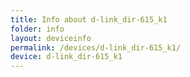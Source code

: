 ```yaml
---
title: Info about d-link_dir-615_k1
folder: info
layout: deviceinfo
permalink: /devices/d-link_dir-615_k1/
device: d-link_dir-615_k1
---
```

